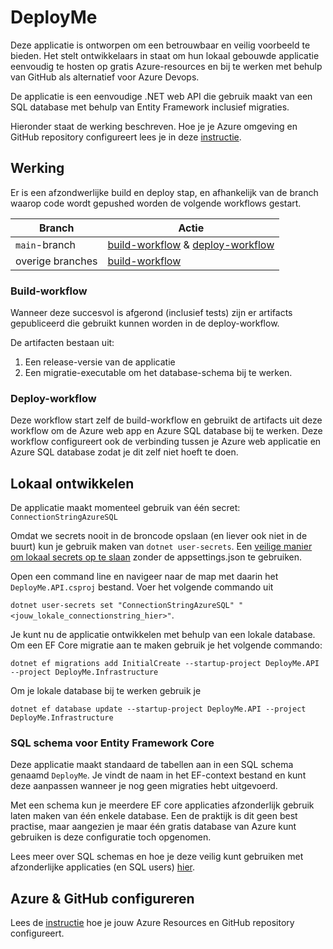 # DeployMe
Deze applicatie is ontworpen om een betrouwbaar en veilig voorbeeld te bieden. Het stelt ontwikkelaars in staat om hun lokaal gebouwde applicatie eenvoudig te hosten op gratis Azure-resources en bij te werken met behulp van GitHub als alternatief voor Azure Devops.

De applicatie is een eenvoudige .NET web API die gebruik maakt van een SQL database met behulp van Entity Framework inclusief migraties. 

Hieronder staat de werking beschreven. Hoe je je Azure omgeving en GitHub repository configureert lees je in deze [instructie](./SETUP.md).

## Werking
Er is een afzondwerlijke build en deploy stap, en afhankelijk van de branch waarop code wordt gepushed worden de volgende workflows gestart.

| Branch    | Actie        |
|-----------|--------------|
| `main`-branch      |  [build-workflow](./.github/workflows/build.yml) & [deploy-workflow](./.github/workflows/deploy.yml)  |
| overige branches      | [build-workflow](./.github/workflows/build.yml)  |

### Build-workflow
Wanneer deze succesvol is afgerond (inclusief tests) zijn er artifacts gepubliceerd die gebruikt kunnen worden in de deploy-workflow. 

De artifacten bestaan uit:
1. Een release-versie van de applicatie
2. Een migratie-executable om het database-schema bij te werken.

### Deploy-workflow
Deze workflow start zelf de build-workflow en gebruikt de artifacts uit deze workflow om de Azure web app en Azure SQL database bij te werken. Deze workflow configureert ook de verbinding tussen je Azure web applicatie en Azure SQL database zodat je dit zelf niet hoeft te doen. 

## Lokaal ontwikkelen
De applicatie maakt momenteel gebruik van één secret: `ConnectionStringAzureSQL`

Omdat we secrets nooit in de broncode opslaan (en liever ook niet in de buurt) kun je gebruik maken van `dotnet user-secrets`. Een [veilige manier om lokaal secrets op te slaan](https://learn.microsoft.com/en-us/aspnet/core/security/app-secrets?view=aspnetcore-8.0&tabs=windows) zonder de appsettings.json te gebruiken. 

Open een command line en navigeer naar de map met daarin het `DeployMe.API.csproj` bestand. Voer het volgende commando uit

`dotnet user-secrets set "ConnectionStringAzureSQL" "<jouw_lokale_connectionstring_hier>"`.

Je kunt nu de applicatie ontwikkelen met behulp van een lokale database. Om een EF Core migratie aan te maken gebruik je het volgende commando:

`dotnet ef migrations add InitialCreate --startup-project DeployMe.API --project DeployMe.Infrastructure`

Om je lokale database bij te werken gebruik je

`dotnet ef database update --startup-project DeployMe.API --project DeployMe.Infrastructure`

### SQL schema voor Entity Framework Core 
Deze applicatie maakt standaard de tabellen aan in een SQL schema genaamd `DeployMe`. Je vindt de naam in het EF-context bestand en kunt deze aanpassen wanneer je nog geen migraties hebt uitgevoerd.

Met een schema kun je meerdere EF core applicaties afzonderlijk gebruik laten maken van één enkele database. Een de praktijk is dit geen best practise, maar aangezien je maar één gratis database van Azure kunt gebruiken is deze configuratie toch opgenomen.

Lees meer over SQL schemas en hoe je deze veilig kunt gebruiken met afzonderlijke applicaties (en SQL users) [hier](https://www.sqlshack.com/a-walkthrough-of-sql-schema/).

## Azure & GitHub configureren
Lees de [instructie](./SETUP.md) hoe je jouw Azure Resources en GitHub repository configureert.